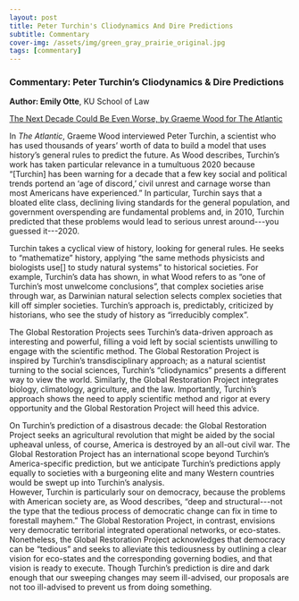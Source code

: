 ```yaml
---
layout: post
title: Peter Turchin's Cliodynamics And Dire Predictions
subtitle: Commentary
cover-img: /assets/img/green_gray_prairie_original.jpg
tags: [commentary]
---
```

### Commentary: Peter Turchin’s Cliodynamics & Dire Predictions

**Author: Emily Otte**, KU School of Law

[The Next Decade Could Be Even Worse, by Graeme Wood for The Atlantic](https://www.theatlantic.com/magazine/archive/2020/12/can-history-predict-future/616993/)

In *The Atlantic*, Graeme Wood interviewed Peter Turchin, a scientist who has used thousands of years’ worth of data to build a model that uses history’s general 
rules to predict the future.  As Wood describes, Turchin’s work has taken particular relevance in a tumultuous 2020 because “[Turchin] has been warning for a decade that 
a few key social and political trends portend an ‘age of discord,’ civil unrest and carnage worse than most Americans have experienced.”  In particular, Turchin says that a
bloated elite class, declining living standards for the general population, and government overspending are fundamental problems and, in 2010, Turchin predicted that these 
problems would lead to serious unrest around---you guessed it---2020.  

Turchin takes a cyclical view of history, looking for general rules.  He seeks to “mathematize” history, applying “the same methods physicists and biologists use[] to study 
natural systems” to historical societies.  For example, Turchin’s data has shown, in what Wood refers to as “one of Turchin’s most unwelcome conclusions”, that complex societies 
arise through war, as Darwinian natural selection selects complex societies that kill off simpler societies.  Turchin’s approach is, predictably, criticized by historians, who
see the study of history as “irreducibly complex”.
	
The Global Restoration Projects sees Turchin’s data-driven approach as interesting and powerful, filling a void left by social scientists unwilling to engage with the 
scientific method.  The Global Restoration Project is inspired by Turchin’s transdisciplinary approach; as a natural scientist turning to the social sciences, Turchin’s 
“cliodynamics” presents a different way to view the world.  Similarly, the Global Restoration Project integrates biology, climatology, agriculture, and the law.  Importantly, 
Turchin’s approach shows the need to apply scientific method and rigor at every opportunity and the Global Restoration Project will heed this advice. 

On Turchin’s prediction of a disastrous decade: the Global Restoration Project seeks an agricultural revolution that might be aided by the social upheaval unless, 
of course, America is destroyed by an all-out civil war.  The Global Restoration Project has an international scope beyond Turchin’s America-specific prediction, 
but we anticipate Turchin’s predictions apply equally to societies with a burgeoning elite and many Western countries would be swept up into Turchin’s analysis.  
However, Turchin is particularly sour on democracy, because the problems with American society are, as Wood describes, “deep and structural---not the type that the 
tedious process of democratic change can fix in time to forestall mayhem.”  The Global Restoration Project, in contrast, envisions very democratic territorial 
integrated operational networks, or eco-states.  Nonetheless, the Global Restoration Project acknowledges that democracy can be “tedious” and seeks to alleviate 
this tediousness by outlining a clear vision for eco-states and the corresponding governing bodies, and that vision is ready to execute.  Though Turchin’s prediction 
is dire and dark enough that our sweeping changes may seem ill-advised, our proposals are not too ill-advised to prevent us from doing something. 

